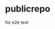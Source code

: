 # publicrepo
for e2e test
















































































































































































































































































































































































































































































































































































































































































































































































































































































































































































































































































































































































































































































































































































































































































































































































































































































































































































































































































































































































































































































































































































































































































































